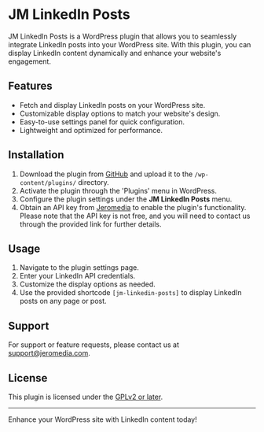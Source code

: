 # JM LinkedIn Posts

JM LinkedIn Posts is a WordPress plugin that allows you to seamlessly integrate LinkedIn posts into your WordPress site. With this plugin, you can display LinkedIn content dynamically and enhance your website's engagement.

## Features

- Fetch and display LinkedIn posts on your WordPress site.
- Customizable display options to match your website's design.
- Easy-to-use settings panel for quick configuration.
- Lightweight and optimized for performance.

## Installation
1. Download the plugin from [GitHub](https://github.com/Jeromedia/WP-JM-Plugin-Linkedin-Posts) and upload it to the `/wp-content/plugins/` directory.
2. Activate the plugin through the 'Plugins' menu in WordPress.
3. Configure the plugin settings under the **JM LinkedIn Posts** menu.
4. Obtain an API key from [Jeromedia](https://jeromedia.com/contact-us) to enable the plugin's functionality. Please note that the API key is not free, and you will need to contact us through the provided link for further details.

## Usage

1. Navigate to the plugin settings page.
2. Enter your LinkedIn API credentials.
3. Customize the display options as needed.
4. Use the provided shortcode `[jm-linkedin-posts]` to display LinkedIn posts on any page or post.

## Support

For support or feature requests, please contact us at [support@jeromedia.com](mailto:support@jeromedia.com).

## License

This plugin is licensed under the [GPLv2 or later](https://www.gnu.org/licenses/gpl-2.0.html).

---
Enhance your WordPress site with LinkedIn content today!